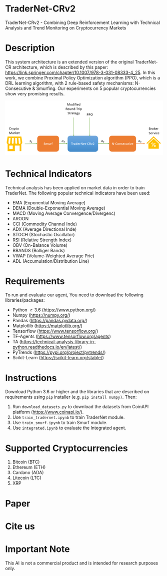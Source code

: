 # TraderNet-CRv2
TraderNet-CRv2 - Combining Deep Reinforcement Learning with Technical Analysis and Trend Monitoring on Cryptocurrency Markets

# Description
This system architecture is an extended version of the original TraderNet-CR architecture, which is described by this paper: https://link.springer.com/chapter/10.1007/978-3-031-08333-4_25. In this work, we combine Proximal Policy Optimization algorithm (PPO), which is a DRL learning algorithm, with 2 rule-based safety mechanisms: N-Consecutive & Smurfing. Our experiments on 5 popular cryptocurrencies show very promising results.

![TraderNet-CRv2 Architecture](https://github.com/kochlisGit/TraderNet-CRv2/blob/main/tradernetcr-v2.png)


# Technical Indicators
Technical analysis has been applied on market data in order to train TraderNet. The following popular technical indicators have been used:

* EMA (Exponential Moving Average)
* DEMA (Double-Exponential Moving Average)
* MACD (Moving Average Convergence/Divergenc)
* AROON
* CCI (Commodity Channel Inde)
* ADX (Average Directional Inde)
* STOCH (Stochastic Oscillator)
* RSI (Relative Strength Index)
* OBV (On-Balance Volume)
* BBANDS (Bolliger Bands)
* VWAP (Volume-Weighted Average Pric)
* ADL (Accumulation/Distribution Line)

# Requirements
To run and evaluate our agent, You need to download the following libraries/packages:

* Python $\geq 3.6$ (https://www.python.org/)
* Numpy (https://numpy.org/)
* Pandas (https://pandas.pydata.org/)
* Matplotlib (https://matplotlib.org/)
* Tensorflow (https://www.tensorflow.org/)
* TF-Agents (https://www.tensorflow.org/agents)
* TA (https://technical-analysis-library-in-python.readthedocs.io/en/latest/)
* PyTrends (https://pypi.org/project/pytrends/)
* Scikit-Learn (https://scikit-learn.org/stable/)

# Instructions
Download Python 3.6 or higher and the libraries that are described on requirements using `pip` installer (e.g. `pip install numpy)`. Then:

1. Run `download_datasets.py` to download the datasets from CoinAPI platform (https://www.coinapi.io/).
1. Use `train_tradernet.ipynb` to train TraderNet module.
1. Use `train_smurf.ipynb` to train Smurf module.
1. Use `integrated.ipynb` to evaluate the Integrated agent.

# Supported Cryptocurrencies
1. Bitcoin (BTC)
1. Ethereum (ETH)
1. Cardano (ADA)
1. Litecoin (LTC)
1. XRP

# Paper

# Cite us

# Important Note
This AI is not a commercial product and is intended for research purposes only.
